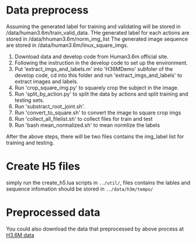 


# Data preprocess
Assuming the generated label for training and validating will be stored in /data/human3.6m/train_valid_data.
THe generated label for each actions are stored in /data/hhuman3.6m/norm_img_list
The generated image sequence are stored in /data/human3.6m/linux_square_imgs.

1. Download data and develop code from Human3.6m official site.
2. Following the instruction in the develop code to set up the environment.
3. Put 'extract_imgs_and_labels.m' into 'H36MDemo' subfoler of the develop code, cd into this folder and run 'extract_imgs_and_labels' to extract images and labels.
4. Run 'crop_square_img.py' to squarely crop the subject in the image.
5. Run 'split_by_action.py' to split the data by actions and split training and testing sets.
6. Run 'substract_root_joint.sh'.
7. Run 'convert_to_square.sh' to convert the image to square crop imgs
8. Run 'collect_all_filelist.sh' to collect files for train and test
9. Run  'bash mean_normalized.sh'  to mean normlize the labels

After the above steps, there will be two files contains the img_label list for training and testing.

# Create H5 files
simply run the create_h5.lua scripts in `../util/`, files contains the lables and 
sequence infomation should be stored in `../data/h3m/tempo/`

# Preprocessed data
You could also download the data that preprocessed by above process at [H3.6M data](https://pan.baidu.com/s/1bpvSLBp)
